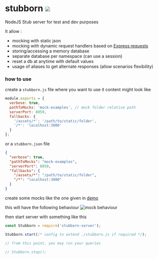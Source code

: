 # stubborn <img src="https://travis-ci.org/zeachco/zeachco.com.svg?branch=master" />
NodeJS Stub server for test and dev purposes

It allow :
- mocking with static json
- mocking with dynamic request handlers based on [Express  requests](http://expressjs.com/en/4x/api.html#req)
- storing/accessing a memory database
- separate database per namespace (can use a session)
- reset a db at anytime with default values
- usage of aliases to get alternate responses (allow scenarios flexibility)

### how to use

create a `stubborn.js` file where you want to use it
content might look like

```javascript
module.exports = {
  verbose: true,
  pathToMocks: 'mock-examples', // mock folder relative path
  serverPort: 8059,
  fallbacks: {
    '/assets/*': '/path/to/static/folder',
    '/*': 'localhost:3000'
  }
};
```
or a `stubborn.json` file

```json
{
  "verbose": true,
  "pathToMocks": "mock-examples",
  "serverPort": 8059,
  "fallbacks": {
    "/assets/*": "/path/to/static/folder",
    "/*": "localhost:3000"
  }
}
```

create some mocks like the one given in [demo](demo)

this will have the following behaviour
![mock behaviour](https://raw.githubusercontent.com/zeachco/stubborn-server/master/demo/memory-database.gif)

then start server with something like this

```javascript
const Stubborn = require('stubborn-server');

Stubborn.start(/* config to extend ./stubborn.js if required */);

// from this point, you may run your queries

// Stubborn.stop();

```
